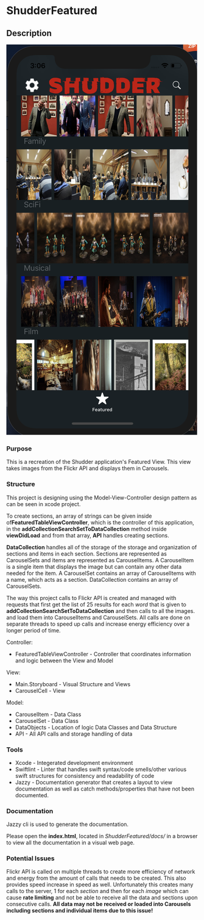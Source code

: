 # ShudderFeatured

## Description

![alt text](/Assets/view.png "Logo Title Text 1")

### Purpose

This is a recreation of the Shudder application's Featured View.  This view takes images from the Flickr API and displays them in Carousels.

### Structure
This project is designing using the Model-View-Controller design pattern as can be seen in xcode project.

To create sections, an array of strings can be given inside of**FeaturedTableViewController**, which is the controller of this application, in the **addCollectionSearchSetToDataCollection** method inside **viewDidLoad** and from that array, **API** handles creating sections.  

**DataCollection** handles all of the storage of the storage and organization of sections and items in each section.  Sections are represented as CarouselSets and items are represented as CarouselItems.  A CarouselItem is a single item that displays the image but can contain any other data needed for the item.  A CarouselSet contains an array of CarouselItems with a name, which acts as a section. DataCollection contains an array of CarouselSets.

The way this project calls to Flickr API is created and managed with requests that first get the list of 25 results for each *word* that is given to **addCollectionSearchSetToDataCollection** and then calls to all the images. and load them into CarouselItems and CarouselSets.  All calls are done on separate threads to speed up calls and increase energy efficiency over a longer period of time.

Controller:
* FeaturedTableViewController - Controller that coordinates information and logic between the View and Model

View:
* Main.Storyboard - Visual Structure and Views
* CarouselCell - View

Model:
* CarouselItem - Data Class
* CarouselSet - Data Class
* DataObjects - Location of logic Data Classes and Data Structure
* API - All API calls and storage handling of data

### Tools
* Xcode - Integerated development environment
* Swiftlint - Linter that handles swift syntax/code smells/other various swift structures for consistency and readability of code
* Jazzy - Documentation generator that creates a layout to view documentation as well as catch methods/properties that have not been documented.

### Documentation
Jazzy cli is used to generate the documentation.

Please open the **index.html**, located in *ShudderFeatured/docs/* in a browser to view all the documentation in a visual web page.

### Potential Issues
Flickr API is called on multiple threads to create more efficiency of network and energy from the amount of calls that needs to be created.  This also provides speed increase in speed as well.  Unfortunately this creates many calls to the server, 1 for each *section* and then for each *image* which can cause **rate limiting** and not be able to receive all the data and sections upon consecutive calls.  **All data may not be received or loaded into Carousels including sections and individual items due to this issue!**
